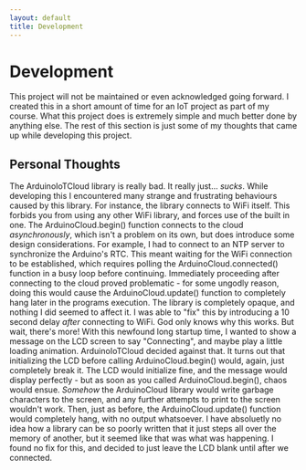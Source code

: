 ```yaml
---
layout: default
title: Development
---
```


# Development

This project will not be maintained or even acknowledged going forward. I created this in a short
amount of time for an IoT project as part of my course. What this project does is extremely simple
and much better done by anything else. The rest of this section is just some of my thoughts that
came up while developing this project.

## Personal Thoughts

The ArduinoIoTCloud library is really bad. It really just... *sucks*. While developing this I
encountered many strange and frustrating behaviours caused by this library. For instance, the
library connects to WiFi itself. This forbids you from using any other WiFi library, and forces use
of the built in one. The ArduinoCloud.begin() function connects to the cloud *asynchronously*,
which isn't a problem on its own, but does introduce some design considerations. For example, I had
to connect to an NTP server to synchronize the Arduino's RTC. This meant waiting for the WiFi
connection to be established, which requires polling the ArduinoCloud.connected() function in a
busy loop before continuing. Immediately proceeding after connecting to the cloud proved
problematic - for some ungodly reason, doing this would cause the ArduinoCloud.update() function to
completely hang later in the programs execution. The library is completely opaque, and nothing I
did seemed to affect it. I was able to "fix" this by introducing a 10 second delay *after*
connecting to WiFi. God only knows why this works. But wait, there's more! With this newfound long
startup time, I wanted to show a message on the LCD screen to say "Connecting", and maybe play a
little loading animation. ArduinoIoTCloud decided against that. It turns out that initializing the
LCD before calling ArduinoCloud.begin() would, again, just completely break it. The LCD would
initialize fine, and the message would display perfectly - but as soon as you called
ArduinoCloud.begin(), chaos would ensue. *Somehow* the ArduinoCloud library would write garbage
characters to the screen, and any further attempts to print to the screen wouldn't work. Then, just
as before, the ArduinoCloud.update() function would completely hang, with no output whatsoever. I
have absoluetly no idea how a library can be so poorly written that it just steps all over the
memory of another, but it seemed like that was what was happening. I found no fix for this, and
decided to just leave the LCD blank until after we connected.